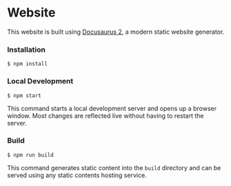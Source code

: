 # Website

This website is built using [Docusaurus 2](https://docusaurus.io/), a modern static website generator.

### Installation

```
$ npm install

```

### Local Development

```
$ npm start
```

This command starts a local development server and opens up a browser window. Most changes are reflected live without having to restart the server.

### Build

```
$ npm run build
```

This command generates static content into the `build` directory and can be served using any static contents hosting service.
